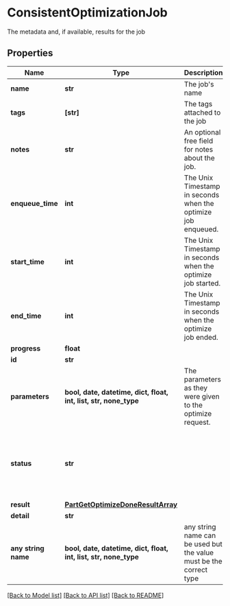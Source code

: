 # ConsistentOptimizationJob

The metadata and, if available, results for the job

## Properties
Name | Type | Description | Notes
------------ | ------------- | ------------- | -------------
**name** | **str** | The job&#39;s name | [optional] 
**tags** | **[str]** | The tags attached to the job | [optional] 
**notes** | **str** | An optional free field for notes about the job. | [optional] 
**enqueue_time** | **int** | The Unix Timestamp in seconds when the optimize job enqueued. | [optional] [readonly] 
**start_time** | **int** | The Unix Timestamp in seconds when the optimize job started. | [optional] [readonly] 
**end_time** | **int** | The Unix Timestamp in seconds when the optimize job ended. | [optional] [readonly] 
**progress** | **float** |  | [optional] 
**id** | **str** |  | [optional] 
**parameters** | **bool, date, datetime, dict, float, int, list, str, none_type** | The parameters as they were given to the optimize request. | [optional] [readonly] 
**status** | **str** |  | [optional]  if omitted the server will use the default value of "failed"
**result** | [**PartGetOptimizeDoneResultArray**](PartGetOptimizeDoneResultArray.md) |  | [optional] 
**detail** | **str** |  | [optional] 
**any string name** | **bool, date, datetime, dict, float, int, list, str, none_type** | any string name can be used but the value must be the correct type | [optional]

[[Back to Model list]](../README.md#documentation-for-models) [[Back to API list]](../README.md#documentation-for-api-endpoints) [[Back to README]](../README.md)


